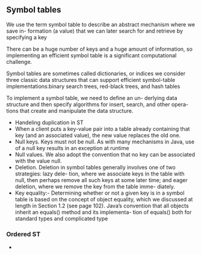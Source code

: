 ## Symbol tables 
We use the term symbol table to describe an abstract mechanism where we save in-
formation (a value) that we can later search for and retrieve by specifying a key

There can be a huge number of keys and a huge amount of information, so implementing an efficient symbol table is a significant computational challenge.

Symbol tables are sometimes called dictionaries, or indices
we consider three classic data structures that can support efficient symbol-table implementations:binary search trees, red-black trees, and hash tables

To implement a symbol table, we need to define an un-
derlying data structure and then specify algorithms for insert, search, and other opera-
tions that create and manipulate the data structure.

- Handeling duplication in ST
- When a client puts a key-value pair into a table already containing that key (and
	an associated value), the new value replaces the old one.
- Null keys. Keys must not be null. As with many mechanisms in Java, use of a null key
results in an exception at runtime
- Null values. We also adopt the convention that no key can be associated with the value
null.
- Deletion. Deletion in symbol tables generally involves one of two strategies: lazy dele-
tion, where we associate keys in the table with null, then perhaps remove all such keys
at some later time; and eager deletion, where we remove the key from the table imme-
diately.
- Key equality:- Determining whether or not a given key is in a symbol table is based on
the concept of object equality, which we discussed at length in Section 1.2 (see page
102). Java’s convention that all objects inherit an equals() method and its implementa-
tion of equals() both for standard types and complicated type 

### Ordered ST
- 